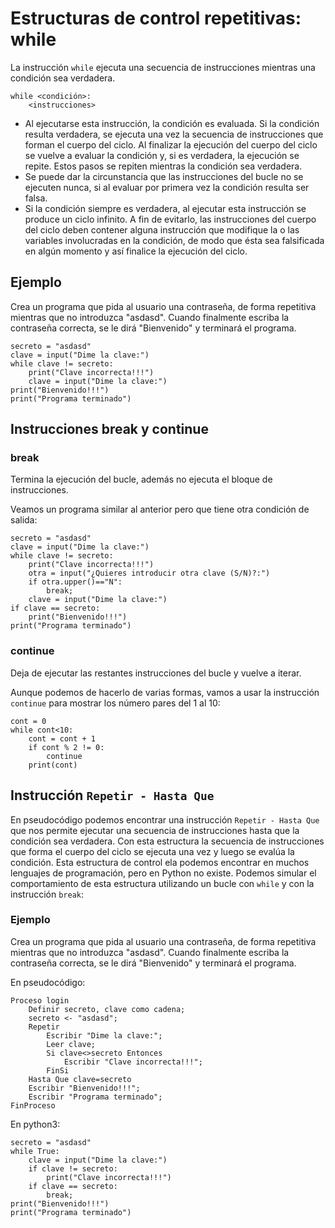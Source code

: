 # Estructuras de control repetitivas: while

La instrucción `while` ejecuta una secuencia de instrucciones mientras una condición sea verdadera.

    while <condición>:
        <instrucciones>

* Al ejecutarse esta instrucción, la condición es evaluada. Si la condición resulta verdadera, se ejecuta una vez la secuencia de instrucciones que forman el cuerpo del ciclo. Al finalizar la ejecución del cuerpo del ciclo se vuelve a evaluar la condición y, si es verdadera, la ejecución se repite. Estos pasos se repiten mientras la condición sea verdadera.
* Se puede dar la circunstancia que las instrucciones del bucle no se ejecuten nunca, si al evaluar por primera vez la condición resulta ser falsa.
* Si la condición siempre es verdadera, al ejecutar esta instrucción se produce un ciclo infinito. A fin de evitarlo, las instrucciones del cuerpo del ciclo deben contener alguna instrucción que modifique la o las variables involucradas en la condición, de modo que ésta sea falsificada en algún momento y así finalice la ejecución del ciclo.

## Ejemplo

Crea un programa que pida al usuario una contraseña, de forma repetitiva mientras que no introduzca "asdasd". Cuando finalmente escriba la contraseña correcta, se le dirá "Bienvenido" y terminará el programa.

	secreto = "asdasd"
	clave = input("Dime la clave:")
	while clave != secreto:
		print("Clave incorrecta!!!")
		clave = input("Dime la clave:")
	print("Bienvenido!!!")
	print("Programa terminado")

## Instrucciones break y continue

### break

Termina la ejecución del bucle, además no ejecuta el bloque de instrucciones.

Veamos un programa similar al anterior pero que tiene otra condición de salida:

	secreto = "asdasd"
	clave = input("Dime la clave:")
	while clave != secreto:
		print("Clave incorrecta!!!")
        otra = input("¿Quieres introducir otra clave (S/N)?:")
        if otra.upper()=="N":
            break;
		clave = input("Dime la clave:")
	if clave == secreto:
        print("Bienvenido!!!")
	print("Programa terminado")

### continue
	
Deja de ejecutar las restantes instrucciones del bucle y vuelve a iterar.

Aunque podemos de hacerlo de varias formas, vamos a usar la instrucción `continue` para mostrar los número pares del 1 al 10:

    cont = 0
    while cont<10:
        cont = cont + 1
        if cont % 2 != 0:
            continue
        print(cont)

## Instrucción `Repetir - Hasta Que`

En pseudocódigo podemos encontrar una instrucción `Repetir - Hasta Que` que nos permite ejecutar una secuencia de instrucciones hasta que la condición sea verdadera. Con esta estructura la secuencia de instrucciones que forma el cuerpo del ciclo se ejecuta una vez y luego se evalúa la condición. Esta estructura de control ela podemos encontrar en muchos lenguajes de programación, pero en Python no existe. Podemos simular el comportamiento de esta estructura utilizando un bucle con `while` y con la instrucción `break`:

### Ejemplo

Crea un programa que pida al usuario una contraseña, de forma repetitiva mientras que no introduzca "asdasd". Cuando finalmente escriba la contraseña correcta, se le dirá "Bienvenido" y terminará el programa.

En pseudocódigo:

    Proceso login
    	Definir secreto, clave como cadena;
    	secreto <- "asdasd";
    	Repetir
    		Escribir "Dime la clave:";
    		Leer clave;
    		Si clave<>secreto Entonces
    			Escribir "Clave incorrecta!!!";
    		FinSi
    	Hasta Que clave=secreto
    	Escribir "Bienvenido!!!";
    	Escribir "Programa terminado";
    FinProceso

En python3:

	secreto = "asdasd"
	while True:
		clave = input("Dime la clave:")
		if clave != secreto:
            print("Clave incorrecta!!!")
        if clave == secreto:
            break;
    print("Bienvenido!!!")
	print("Programa terminado")
